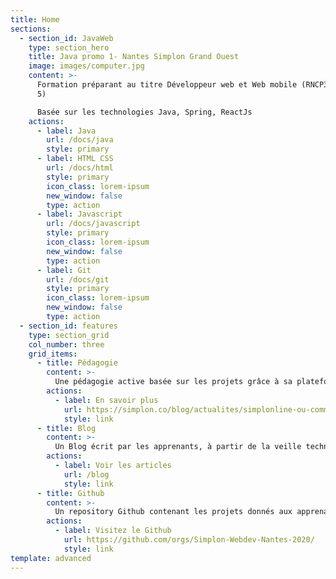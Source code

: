 ```yaml
---
title: Home
sections:
  - section_id: JavaWeb
    type: section_hero
    title: Java promo 1- Nantes Simplon Grand Ouest
    image: images/computer.jpg
    content: >-
      Formation préparant au titre Développeur web et Web mobile (RNCP31114 niv
      5)

      Basée sur les technologies Java, Spring, ReactJs
    actions:
      - label: Java
        url: /docs/java
        style: primary
      - label: HTML CSS
        url: /docs/html
        style: primary
        icon_class: lorem-ipsum
        new_window: false
        type: action
      - label: Javascript
        url: /docs/javascript
        style: primary
        icon_class: lorem-ipsum
        new_window: false
        type: action
      - label: Git
        url: /docs/git
        style: primary
        icon_class: lorem-ipsum
        new_window: false
        type: action
  - section_id: features
    type: section_grid
    col_number: three
    grid_items:
      - title: Pédagogie
        content: >-
          Une pédagogie active basée sur les projets grâce à sa plateforme Simplonline
        actions:
          - label: En savoir plus
            url: https://simplon.co/blog/actualites/simplonline-ou-comment-utiliser-le-digital-dans-l-acquisition-des-competences-professionnelles.html
            style: link
      - title: Blog
        content: >-
          Un Blog écrit par les apprenants, à partir de la veille technologique effectuée au cours de la formation.
        actions:
          - label: Voir les articles
            url: /blog
            style: link
      - title: Github
        content: >-
          Un repository Github contenant les projets donnés aux apprenants
        actions:
          - label: Visitez le Github
            url: https://github.com/orgs/Simplon-Webdev-Nantes-2020/
            style: link
template: advanced
---
```

